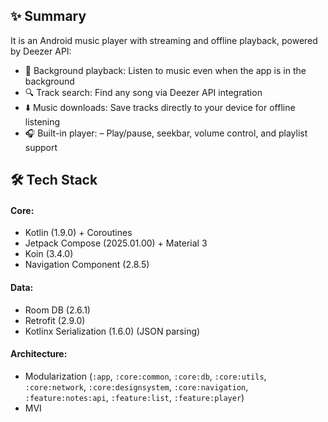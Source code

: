 ## ✨ Summary
It is an Android music player with streaming and offline playback, powered by Deezer API:
- 🎵 Background playback: Listen to music even when the app is in the background  
- 🔍 Track search: Find any song via Deezer API integration  
- ⬇️ Music downloads: Save tracks directly to your device for offline listening  
- 🎧 Built-in player: – Play/pause, seekbar, volume control, and playlist support

## 🛠 Tech Stack
#### Core:
- Kotlin (1.9.0) + Coroutines
- Jetpack Compose (2025.01.00) + Material 3
- Koin (3.4.0)
- Navigation Component (2.8.5)

#### Data:
- Room DB (2.6.1)
- Retrofit (2.9.0)
- Kotlinx Serialization (1.6.0) (JSON parsing)

#### Architecture:
- Modularization (`:app`, `:core:common`, `:core:db`, `:core:utils`, `:core:network`, `:core:designsystem`, `:core:navigation`, `:feature:notes:api`, `:feature:list`, `:feature:player`)
- MVI
